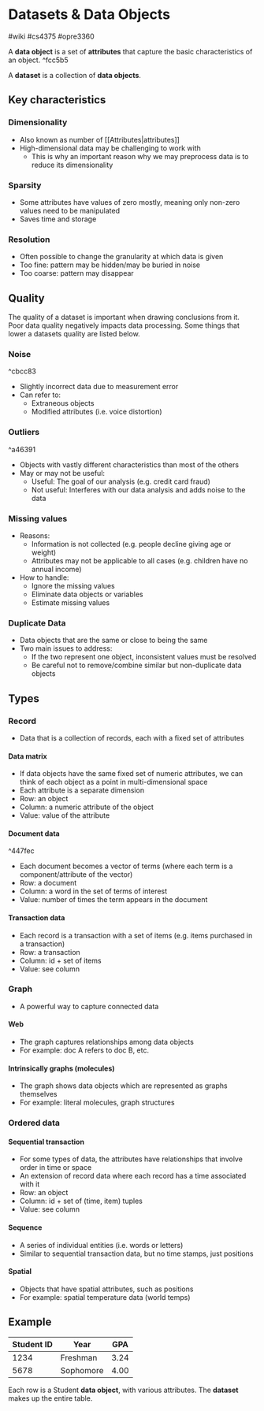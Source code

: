 # Datasets & Data Objects
#wiki #cs4375 #opre3360 

A **data object** is a set of **attributes** that capture the basic characteristics of an object. ^fcc5b5

A **dataset** is a collection of **data objects**.

## Key characteristics
### Dimensionality
- Also known as number of [[Attributes|attributes]]
- High-dimensional data may be challenging to work with
    - This is why an important reason why we may preprocess data is to reduce its dimensionality

### Sparsity
- Some attributes have values of zero mostly, meaning only non-zero values need to be manipulated
- Saves time and storage

### Resolution
- Often possible to change the granularity at which data is given
- Too fine: pattern may be hidden/may be buried in noise
- Too coarse: pattern may disappear

## Quality
The quality of a dataset is important when drawing conclusions from it. Poor data quality negatively impacts data processing. Some things that lower a datasets quality are listed below.

### Noise

^cbcc83

- Slightly incorrect data due to measurement error
- Can refer to:
    - Extraneous objects
    - Modified attributes (i.e. voice distortion)

### Outliers

^a46391

- Objects with vastly different characteristics than most of the others
- May or may not be useful:
    - Useful: The goal of our analysis (e.g. credit card fraud)
    - Not useful: Interferes with our data analysis and adds noise to the data

### Missing values
- Reasons:
    - Information is not collected (e.g. people decline giving age or weight)
    - Attributes may not be applicable to all cases (e.g. children have no annual income)
- How to handle:
    - Ignore the missing values
    - Eliminate data objects or variables
    - Estimate missing values

### Duplicate Data
- Data objects that are the same or close to being the same
- Two main issues to address:
    - If the two represent one object, inconsistent values must be resolved
    - Be careful not to remove/combine similar but non-duplicate data objects

## Types
### Record
- Data that is a collection of records, each with a fixed set of attributes

#### Data matrix
- If data objects have the same fixed set of numeric attributes, we can think of each object as a point in multi-dimensional space
- Each attribute is a separate dimension
- Row: an object
- Column: a numeric attribute of the object
- Value: value of the attribute

#### Document data

^447fec

- Each document becomes a vector of terms (where each term is a component/attribute of the vector)
- Row: a document
- Column: a word in the set of terms of interest
- Value: number of times the term appears in the document

#### Transaction data
- Each record is a transaction with a set of items (e.g. items purchased in a transaction)
- Row: a transaction
- Column: id + set of items
- Value: see column

### Graph
- A powerful way to capture connected data

#### Web
- The graph captures relationships among data objects
- For example: doc A refers to doc B, etc.

#### Intrinsically graphs (molecules)
- The graph shows data objects which are represented as graphs themselves
- For example: literal molecules, graph structures

### Ordered data
#### Sequential transaction
- For some types of data, the attributes have relationships that involve order in time or space
- An extension of record data where each record has a time associated with it
- Row: an object
- Column: id + set of (time, item) tuples
- Value: see column

#### Sequence
- A series of individual entities (i.e. words or letters)
- Similar to sequential transaction data, but no time stamps, just positions

#### Spatial
- Objects that have spatial attributes, such as positions
- For example: spatial temperature data (world temps)

## Example
| Student ID | Year      | GPA  |
| ---------- | --------- | ---- |
| 1234       | Freshman  | 3.24 |
| 5678       | Sophomore | 4.00 | 

Each row is a Student **data object**, with various attributes.
The **dataset** makes up the entire table.
